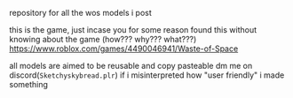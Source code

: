 repository for all the wos models i post

this is the game, just incase you for some reason found this without knowing about the game (how??? why??? what???)
https://www.roblox.com/games/4490046941/Waste-of-Space

all models are aimed to be reusable and copy pasteable
dm me on discord(`Sketchyskybread.plr`) if i misinterpreted how "user friendly" i made something
